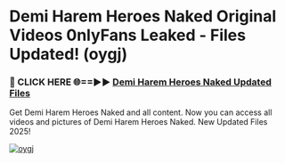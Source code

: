 # Demi Harem Heroes Naked Original Videos 0nlyFans Leaked - Files Updated! (oygj)

<h3>🔴 CLICK HERE 🌐==►► <a href="https://tinyurl.com/yckcrads" rel="nofollow">Demi Harem Heroes Naked Updated Files</a></h3>

Get Demi Harem Heroes Naked and all content. Now you can access all videos and pictures of Demi Harem Heroes Naked. New Updated Files 2025!

[![oygj](https://i.imgur.com/hpKpOFt.gif)](https://tinyurl.com/yckcrads)
